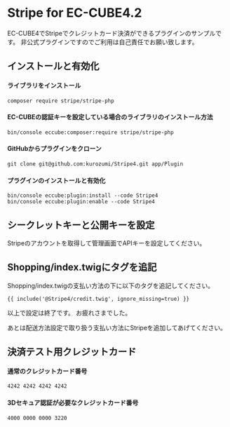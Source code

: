 # Stripe for EC-CUBE4.2

EC-CUBE4でStripeでクレジットカード決済ができるプラグインのサンプルです。
非公式プラグインですのでご利用は自己責任でお願い致します。


## インストールと有効化

#### ライブラリをインストール
```
composer require stripe/stripe-php
```

#### EC-CUBEの認証キーを設定している場合のライブラリのインストール方法
```
bin/console eccube:composer:require stripe/stripe-php
```

#### GitHubからプラグインをクローン
```
git clone git@github.com:kurozumi/Stripe4.git app/Plugin
```

#### プラグインのインストールと有効化
```
bin/console eccube:plugin:install --code Stripe4
bin/console eccube:plugin:enable --code Stripe4
```

## シークレットキーと公開キーを設定

Stripeのアカウントを取得して管理画面でAPIキーを設定してください。

## Shopping/index.twigにタグを追記

Shopping/index.twigの支払い方法の下に以下のタグを追記してください。

```
{{ include('@Stripe4/credit.twig', ignore_missing=true) }}
```

以上で設定は終了です。
お疲れさまでした。


あとは配送方法設定で取り扱う支払い方法にStripeを追加してあげてください。

## 決済テスト用クレジットカード

#### 通常のクレジットカード番号
```
4242 4242 4242 4242
```

#### 3Dセキュア認証が必要なクレジットカード番号
```
4000 0000 0000 3220
```

